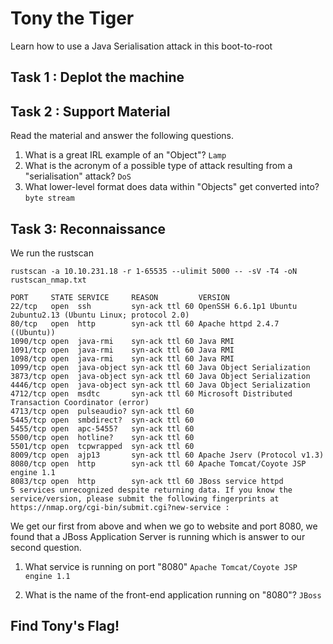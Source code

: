 # Tony the Tiger

Learn how to use a Java Serialisation attack in this boot-to-root

## Task 1 : Deplot the machine

## Task 2 : Support Material

Read the material and answer the following questions.
1. What is a great IRL example of an "Object"? `Lamp`
2. What is the acronym of a possible type of attack resulting from a "serialisation" attack? `DoS`
3. What lower-level format does data within "Objects" get converted into? `byte stream`

## Task 3: Reconnaissance

We run the rustscan
```
rustscan -a 10.10.231.18 -r 1-65535 --ulimit 5000 -- -sV -T4 -oN rustscan_nmap.txt

PORT     STATE SERVICE     REASON         VERSION
22/tcp   open  ssh         syn-ack ttl 60 OpenSSH 6.6.1p1 Ubuntu 2ubuntu2.13 (Ubuntu Linux; protocol 2.0)
80/tcp   open  http        syn-ack ttl 60 Apache httpd 2.4.7 ((Ubuntu))
1090/tcp open  java-rmi    syn-ack ttl 60 Java RMI
1091/tcp open  java-rmi    syn-ack ttl 60 Java RMI
1098/tcp open  java-rmi    syn-ack ttl 60 Java RMI
1099/tcp open  java-object syn-ack ttl 60 Java Object Serialization
3873/tcp open  java-object syn-ack ttl 60 Java Object Serialization
4446/tcp open  java-object syn-ack ttl 60 Java Object Serialization
4712/tcp open  msdtc       syn-ack ttl 60 Microsoft Distributed Transaction Coordinator (error)
4713/tcp open  pulseaudio? syn-ack ttl 60
5445/tcp open  smbdirect?  syn-ack ttl 60
5455/tcp open  apc-5455?   syn-ack ttl 60
5500/tcp open  hotline?    syn-ack ttl 60
5501/tcp open  tcpwrapped  syn-ack ttl 60
8009/tcp open  ajp13       syn-ack ttl 60 Apache Jserv (Protocol v1.3)
8080/tcp open  http        syn-ack ttl 60 Apache Tomcat/Coyote JSP engine 1.1
8083/tcp open  http        syn-ack ttl 60 JBoss service httpd
5 services unrecognized despite returning data. If you know the service/version, please submit the following fingerprints at https://nmap.org/cgi-bin/submit.cgi?new-service :

```
We get our first from above and when we go to website and port 8080, we found that a JBoss Application Server is running which is answer to our second question.

1. What service is running on port "8080"
`Apache Tomcat/Coyote JSP engine 1.1`

2. What is the name of the front-end application running on "8080"?
`JBoss`

## Find Tony's Flag!












   
